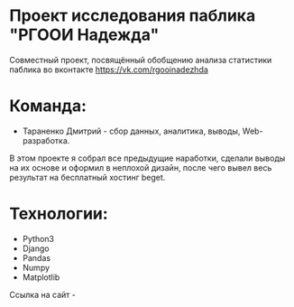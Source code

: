 # Проект исследования паблика "РГООИ Надежда"

Совместный проект, посвящённый обобщению анализа статистики паблика во вконтакте https://vk.com/rgooinadezhda


# Команда:

- Тараненко Дмитрий - сбор данных, аналитика, выводы, Web-разработка.


В этом проекте я собрал все предыдущие наработки, сделали выводы на их основе и оформил в неплохой дизайн, после чего вывел весь результат на бесплатный хостинг beget.


# Технологии: 

- Python3
- Django
- Pandas
- Numpy
- Matplotlib


Ссылка на сайт - 

